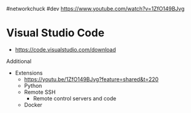 #networkchuck #dev 
https://www.youtube.com/watch?v=1ZfO149BJvg
# Visual Studio Code
- https://code.visualstudio.com/download

Additional
- Extensions
	- https://youtu.be/1ZfO149BJvg?feature=shared&t=220
	- Python
	- Remote SSH
		- Remote control servers and code
	- Docker